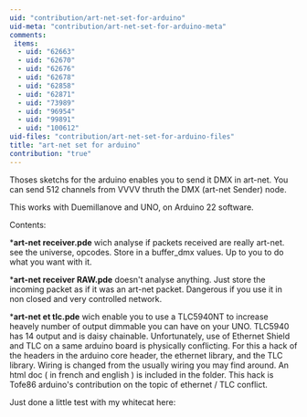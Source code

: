 ```yaml
---
uid: "contribution/art-net-set-for-arduino"
uid-meta: "contribution/art-net-set-for-arduino-meta"
comments: 
 items: 
  - uid: "62663"
  - uid: "62670"
  - uid: "62676"
  - uid: "62678"
  - uid: "62858"
  - uid: "62871"
  - uid: "73989"
  - uid: "96954"
  - uid: "99891"
  - uid: "100612"
uid-files: "contribution/art-net-set-for-arduino-files"
title: "art-net set for arduino"
contribution: "true"
---
```


Thoses sketchs for the arduino enables you to send it DMX in art-net. You can send 512 channels from VVVV thruth the DMX (art-net Sender) node.

This works with Duemillanove and UNO, on Arduino 22 software.

Contents:

***art-net receiver.pde** wich analyse if packets received are really art-net. see the universe, opcodes. Store in a buffer_dmx values. Up to you to do what you want with it.

***art-net receiver RAW.pde** doesn't analyse anything. Just store the incoming packet as if it was an art-net packet. Dangerous if you use it in non closed and very controlled network.

***art-net et tlc.pde** wich enable you to use a TLC5940NT to increase heavely number of output dimmable you can have on your UNO. 
TLC5940 has 14 output and is daisy chainable. Unfortunately, use of Ethernet Shield and TLC on a same arduino board is physically conflicting. 
For this a hack of the headers in the arduino core header, the ethernet library, and the TLC library. 
Wiring is changed from the usually wiring you may find around.
An html doc ( in french and english ) is included in the folder. 
This hack is  Tofe86 arduino's contribution on the topic of ethernet / TLC conflict.

Just done a little test with my whitecat here: <div class="vimeo embed-responsive embed-responsive-16by9 mt-3 mb-4">
    <iframe title="vimeo-player" data-src="https://player.vimeo.com/video/22679194" width="640" height="360" frameborder="0" allowfullscreen></iframe>
</div>

